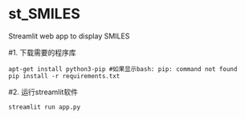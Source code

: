 # st_SMILES

Streamlit web app to display SMILES


#1. 下载需要的程序库
```
apt-get install python3-pip #如果显示bash: pip: command not found
pip install -r requirements.txt
```
#2. 运行streamlit软件
```
streamlit run app.py
```
